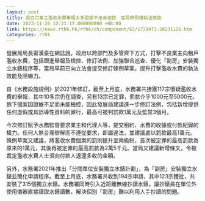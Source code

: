 ```yaml
---
layout: post
title: 逾百宗業主濫收水費舉報大多證據不足未檢控　當局修例增執法效能
date: 2023-11-26 12:21:17.000000000 +08:00
link: https://news.rthk.hk/rthk/ch/component/k2/1729471-20231126.htm
categories: rthk
---
```


發展局局長甯漢豪在網誌說，政府以跨部門及多管齊下方式，打擊不良業主向租戶濫收水費，包括跟進舉報及檢控、修訂法例、加強聯合巡查、優化「劏房」安裝獨立水錶程序等，當局早前已向立法會提交修訂條例草案，提升打擊濫收水費的執法效能及阻嚇力。

自《水務設施規例》於2021年修訂，截至上月底，水務署共接獲117宗懷疑濫收水費的舉報，其中10多宗仍在調查，另有13宗已定罪，罰款介乎1000元至5000元。餘下個案因證據不足而未能檢控，因此發展局建議進一步修訂法例，包括新增提供任何虛假或具誤導性資料的罪行，最高可被判罰款1萬元及監禁3個月。

今次修訂賦予水務監督要求業主和代理人等，提交租約、水費的收據或付款紀錄的權力。任何人無合理辯解而不遵從要求，即屬違法，並建議處以罰款最高1萬元。條例草案又建議，將濫收水費個案的罰則提升至兩級制，首次被定罪的最高罰款為原來的1萬元，其後再被定罪的最高罰款為2萬5千元。當局又建議新增條文，令被裁定濫收水費人士須向付款人退還多收的金額。

另外，水務署2021年推出「分間單位安裝獨立水錶計劃」，為「劏房」安裝獨立水錶並簡化申請程序。截至上月底，水務署共收到194宗申請，其中123宗獲批，共安裝了315個獨立水錶。水務署同時引入近距離無線抄讀水錶，讓抄錶員在單位外使用儀器直接讀取水錶讀數，解決個別「劏房」難以利用人手抄讀的問題。
